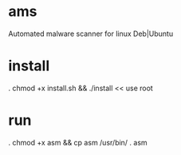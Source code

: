 # ams
Automated malware scanner for linux Deb|Ubuntu

# install
. chmod +x install.sh && ./install << use root 

# run
. chmod +x asm && cp asm /usr/bin/ 
. asm 


